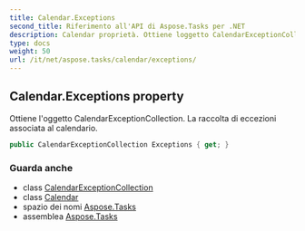 ```yaml
---
title: Calendar.Exceptions
second_title: Riferimento all'API di Aspose.Tasks per .NET
description: Calendar proprietà. Ottiene loggetto CalendarExceptionCollection. La raccolta di eccezioni associata al calendario.
type: docs
weight: 50
url: /it/net/aspose.tasks/calendar/exceptions/
---
```

## Calendar.Exceptions property

Ottiene l'oggetto CalendarExceptionCollection. La raccolta di eccezioni associata al calendario.

```csharp
public CalendarExceptionCollection Exceptions { get; }
```

### Guarda anche

* class [CalendarExceptionCollection](../../calendarexceptioncollection/)
* class [Calendar](../)
* spazio dei nomi [Aspose.Tasks](../../calendar/)
* assemblea [Aspose.Tasks](../../../)


